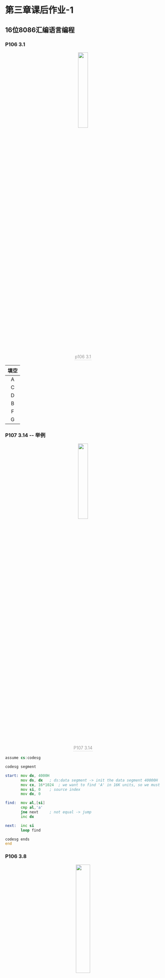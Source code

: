 # 第三章课后作业-1

## 16位8086汇编语言编程

### P106 3.1

<center><img src="https://youpai.roccoshi.top/img/20201011140212.png" style="width:25%"><br><div style="border-bottom: 1px solid #d9d9d9;display: inline-block;color: #999;    padding: 2px;">p106 3.1</div> </center>

| 填空 |
| :--: |
|  A   |
|  C   |
|  D   |
|  B   |
|  F   |
|  G   |

### P107 3.14 -- 举例

<center><img src="https://youpai.roccoshi.top/img/20201011140552.png" style="width:25%"><br><div style="border-bottom: 1px solid #d9d9d9;display: inline-block;color: #999;    padding: 2px;">P107 3.14</div> </center>

```asm
assume cs:codesg

codesg segment

start: mov dx, 4000H
       mov ds, dx   ; ds:data segment -> init the data segment 40000H
       mov cx, 16*1024  ; we want to find 'A' in 16K units, so we must init cx as 16K, cause in every loop needs cx-1, when the cx minus to 0, the loop ends.
       mov si, 0    ; source index
       mov dx, 0 

find:  mov al,[si]
       cmp al,'a'
       jne next     ; not equal -> jump
       inc dx

next:  inc si
       loop find

codesg ends
end
```

### P106 3.8

<center><img src="https://youpai.roccoshi.top/img/20201011150208.png" style="width:30%"><br><div style="border-bottom: 1px solid #d9d9d9;display: inline-block;color: #999;    padding: 2px;"></div> </center>

<center><img src="https://youpai.roccoshi.top/img/20201011150100.png" style="width:80%"><br><div style="border-bottom: 1px solid #d9d9d9;display: inline-block;color: #999;    padding: 2px;">P106 3.8</div> </center>

### P107 3.13

<center><img src="https://youpai.roccoshi.top/img/20201011150520.png" style="width:40%"><br><div style="border-bottom: 1px solid #d9d9d9;display: inline-block;color: #999;    padding: 2px;"></div> </center>

<center><img src="https://youpai.roccoshi.top/img/20201011152517.png" style="width:70%"><br><div style="border-bottom: 1px solid #d9d9d9;display: inline-block;color: #999;    padding: 2px;"></div> </center>



